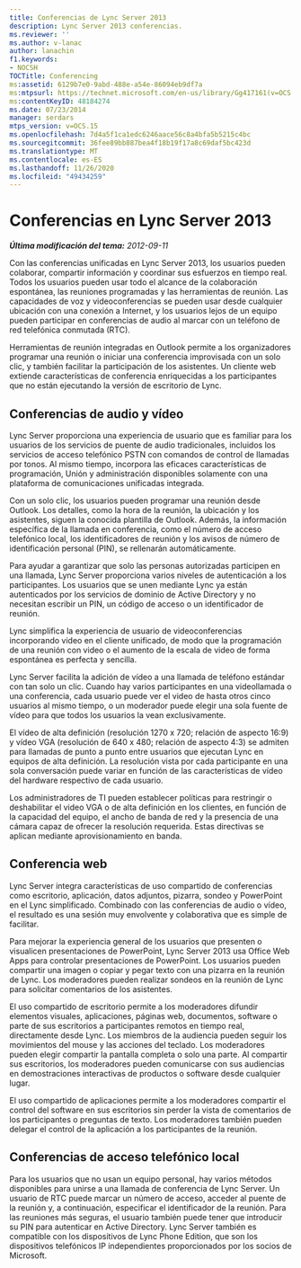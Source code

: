 ```yaml
---
title: Conferencias de Lync Server 2013
description: Lync Server 2013 conferencias.
ms.reviewer: ''
ms.author: v-lanac
author: lanachin
f1.keywords:
- NOCSH
TOCTitle: Conferencing
ms:assetid: 6129b7e0-9abd-488e-a54e-86094eb9df7a
ms:mtpsurl: https://technet.microsoft.com/en-us/library/Gg417161(v=OCS.15)
ms:contentKeyID: 48184274
ms.date: 07/23/2014
manager: serdars
mtps_version: v=OCS.15
ms.openlocfilehash: 7d4a5f1ca1edc6246aace56c8a4bfa5b5215c4bc
ms.sourcegitcommit: 36fee89bb887bea4f18b19f17a8c69daf5bc423d
ms.translationtype: MT
ms.contentlocale: es-ES
ms.lasthandoff: 11/26/2020
ms.locfileid: "49434259"
---
```

# <a name="conferencing-in-lync-server-2013"></a>Conferencias en Lync Server 2013

<div data-xmlns="http://www.w3.org/1999/xhtml">

<div class="topic" data-xmlns="http://www.w3.org/1999/xhtml" data-msxsl="urn:schemas-microsoft-com:xslt" data-cs="https://msdn.microsoft.com/">

<div data-asp="https://msdn2.microsoft.com/asp">



</div>

<div id="mainSection">

<div id="mainBody">

<span> </span>

_**Última modificación del tema:** 2012-09-11_

Con las conferencias unificadas en Lync Server 2013, los usuarios pueden colaborar, compartir información y coordinar sus esfuerzos en tiempo real. Todos los usuarios pueden usar todo el alcance de la colaboración espontánea, las reuniones programadas y las herramientas de reunión. Las capacidades de voz y videoconferencias se pueden usar desde cualquier ubicación con una conexión a Internet, y los usuarios lejos de un equipo pueden participar en conferencias de audio al marcar con un teléfono de red telefónica conmutada (RTC).

Herramientas de reunión integradas en Outlook permite a los organizadores programar una reunión o iniciar una conferencia improvisada con un solo clic, y también facilitar la participación de los asistentes. Un cliente web extiende características de conferencia enriquecidas a los participantes que no están ejecutando la versión de escritorio de Lync.

<div>

## <a name="audio-and-video-conferencing"></a>Conferencias de audio y vídeo

Lync Server proporciona una experiencia de usuario que es familiar para los usuarios de los servicios de puente de audio tradicionales, incluidos los servicios de acceso telefónico PSTN con comandos de control de llamadas por tonos. Al mismo tiempo, incorpora las eficaces características de programación, Unión y administración disponibles solamente con una plataforma de comunicaciones unificadas integrada.

Con un solo clic, los usuarios pueden programar una reunión desde Outlook. Los detalles, como la hora de la reunión, la ubicación y los asistentes, siguen la conocida plantilla de Outlook. Además, la información específica de la llamada en conferencia, como el número de acceso telefónico local, los identificadores de reunión y los avisos de número de identificación personal (PIN), se rellenarán automáticamente.

Para ayudar a garantizar que solo las personas autorizadas participen en una llamada, Lync Server proporciona varios niveles de autenticación a los participantes. Los usuarios que se unen mediante Lync ya están autenticados por los servicios de dominio de Active Directory y no necesitan escribir un PIN, un código de acceso o un identificador de reunión.

Lync simplifica la experiencia de usuario de videoconferencias incorporando video en el cliente unificado, de modo que la programación de una reunión con video o el aumento de la escala de video de forma espontánea es perfecta y sencilla.

Lync Server facilita la adición de vídeo a una llamada de teléfono estándar con tan solo un clic. Cuando hay varios participantes en una videollamada o una conferencia, cada usuario puede ver el video de hasta otros cinco usuarios al mismo tiempo, o un moderador puede elegir una sola fuente de vídeo para que todos los usuarios la vean exclusivamente.

El vídeo de alta definición (resolución 1270 x 720; relación de aspecto 16:9) y vídeo VGA (resolución de 640 x 480; relación de aspecto 4:3) se admiten para llamadas de punto a punto entre usuarios que ejecutan Lync en equipos de alta definición. La resolución vista por cada participante en una sola conversación puede variar en función de las características de vídeo del hardware respectivo de cada usuario.

Los administradores de TI pueden establecer políticas para restringir o deshabilitar el video VGA o de alta definición en los clientes, en función de la capacidad del equipo, el ancho de banda de red y la presencia de una cámara capaz de ofrecer la resolución requerida. Estas directivas se aplican mediante aprovisionamiento en banda.

</div>

<div>

## <a name="web-conferencing"></a>Conferencia web

Lync Server integra características de uso compartido de conferencias como escritorio, aplicación, datos adjuntos, pizarra, sondeo y PowerPoint en el Lync simplificado. Combinado con las conferencias de audio o vídeo, el resultado es una sesión muy envolvente y colaborativa que es simple de facilitar.

Para mejorar la experiencia general de los usuarios que presenten o visualicen presentaciones de PowerPoint, Lync Server 2013 usa Office Web Apps para controlar presentaciones de PowerPoint. Los usuarios pueden compartir una imagen o copiar y pegar texto con una pizarra en la reunión de Lync. Los moderadores pueden realizar sondeos en la reunión de Lync para solicitar comentarios de los asistentes.

El uso compartido de escritorio permite a los moderadores difundir elementos visuales, aplicaciones, páginas web, documentos, software o parte de sus escritorios a participantes remotos en tiempo real, directamente desde Lync. Los miembros de la audiencia pueden seguir los movimientos del mouse y las acciones del teclado. Los moderadores pueden elegir compartir la pantalla completa o solo una parte. Al compartir sus escritorios, los moderadores pueden comunicarse con sus audiencias en demostraciones interactivas de productos o software desde cualquier lugar.

El uso compartido de aplicaciones permite a los moderadores compartir el control del software en sus escritorios sin perder la vista de comentarios de los participantes o preguntas de texto. Los moderadores también pueden delegar el control de la aplicación a los participantes de la reunión.

</div>

<div>

## <a name="dial-in-conferencing"></a>Conferencias de acceso telefónico local

Para los usuarios que no usan un equipo personal, hay varios métodos disponibles para unirse a una llamada de conferencia de Lync Server. Un usuario de RTC puede marcar un número de acceso, acceder al puente de la reunión y, a continuación, especificar el identificador de la reunión. Para las reuniones más seguras, el usuario también puede tener que introducir su PIN para autenticar en Active Directory. Lync Server también es compatible con los dispositivos de Lync Phone Edition, que son los dispositivos telefónicos IP independientes proporcionados por los socios de Microsoft.

</div>

</div>

<span> </span>

</div>

</div>

</div>


